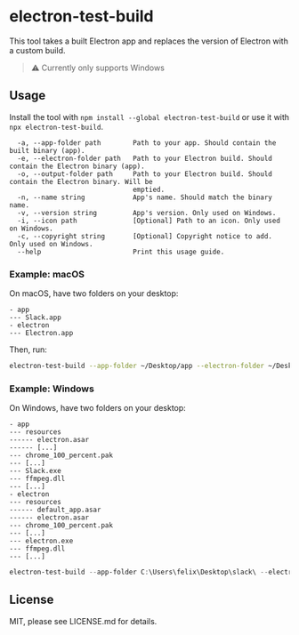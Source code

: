 # electron-test-build

This tool takes a built Electron app and replaces the version of Electron with a custom build.

> :warning: Currently only supports Windows

## Usage

Install the tool with `npm install --global electron-test-build` or use it with `npx electron-test-build`.

```
  -a, --app-folder path        Path to your app. Should contain the built binary (app).
  -e, --electron-folder path   Path to your Electron build. Should contain the Electron binary (app).
  -o, --output-folder path     Path to your Electron build. Should contain the Electron binary. Will be
                               emptied.
  -n, --name string            App's name. Should match the binary name.
  -v, --version string         App's version. Only used on Windows.
  -i, --icon path              [Optional] Path to an icon. Only used on Windows.
  -c, --copyright string       [Optional] Copyright notice to add. Only used on Windows.
  --help                       Print this usage guide.
```

### Example: macOS

On macOS, have two folders on your desktop:

```
- app
--- Slack.app
- electron
--- Electron.app
```

Then, run:

```sh
electron-test-build --app-folder ~/Desktop/app --electron-folder ~/Desktop/electron --name Slack --output-folder ~/Desktop/output
```

### Example: Windows

On Windows, have two folders on your desktop:

```
- app
--- resources
------ electron.asar
------ [...]
--- chrome_100_percent.pak
--- [...]
--- Slack.exe
--- ffmpeg.dll
--- [...]
- electron
--- resources
------ default_app.asar
------ electron.asar
--- chrome_100_percent.pak
--- [...]
--- electron.exe
--- ffmpeg.dll
--- [...]
```

```ps1
electron-test-build --app-folder C:\Users\felix\Desktop\slack\ --electron-folder 'C:\Users\felix\Desktop\electron\' --version "3.4.90" --icon C:\Users\felix\Code\slack-desktop\resources\win\app.ico --output-folder C:\Users\felix\Desktop\testbuild --name Slack
```

## License

MIT, please see LICENSE.md for details.
